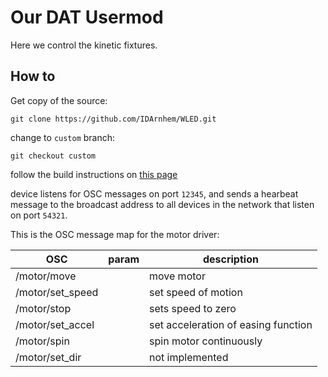 # Our DAT Usermod

Here we control the kinetic fixtures.

## How to

Get copy of the source:

`git clone https://github.com/IDArnhem/WLED.git`

change to `custom` branch:

`git checkout custom`

follow the build instructions on [this page](https://kno.wled.ge/advanced/compiling-wled/)

device listens for OSC messages on port `12345`, and sends a hearbeat message to the broadcast 
address to all devices in the network that listen on port `54321`. 

This is the OSC message map for the motor driver:

| OSC | param | description |
|---|---|---|
| /motor/move | <steps> | move motor <steps> |
| /motor/set_speed | <speed> | set speed of motion |
| /motor/stop | | sets speed to zero |
| /motor/set_accel | <steps per second> | set acceleration of easing function |
| /motor/spin | | spin motor continuously |
| /motor/set_dir | | not implemented |
